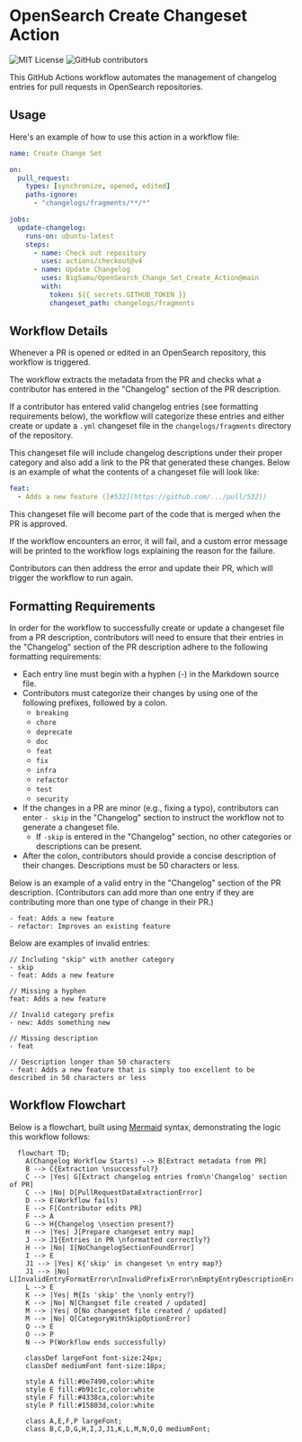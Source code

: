 # OpenSearch Create Changeset Action

![MIT License](https://img.shields.io/badge/license-MIT-blue)
![GitHub contributors](https://img.shields.io/github/contributors/BigSamu/OpenSearch_Change_Set_Create_Action)

This GitHub Actions workflow automates the management of changelog entries for pull requests in OpenSearch repositories.

## Usage

Here's an example of how to use this action in a workflow file:

```yaml
name: Create Change Set

on:
  pull_request:
    types: [synchronize, opened, edited]
    paths-ignore:
      - "changelogs/fragments/**/*"

jobs:
  update-changelog:
    runs-on: ubuntu-latest
    steps:
      - name: Check out repository
        uses: actions/checkout@v4
      - name: Update Changelog
        uses: BigSamu/OpenSearch_Change_Set_Create_Action@main
        with:
          token: ${{ secrets.GITHUB_TOKEN }}
          changeset_path: changelogs/fragments
```

## Workflow Details

Whenever a PR is opened or edited in an OpenSearch repository, this workflow is triggered.

The workflow extracts the metadata from the PR and checks what a contributor has entered in the "Changelog" section of the PR description.

If a contributor has entered valid changelog entries (see formatting requirements below), the workflow will categorize these entries and either create or update a `.yml` changeset file in the `changelogs/fragments` directory of the repository.

This changeset file will include changelog descriptions under their proper category and also add a link to the PR that generated these changes. Below is an example of what the contents of a changeset file will look like:

```yaml
feat:
  - Adds a new feature ([#532](https://github.com/.../pull/532))
```

This changeset file will become part of the code that is merged when the PR is approved.

If the workflow encounters an error, it will fail, and a custom error message will be printed to the workflow logs explaining the reason for the failure.

Contributors can then address the error and update their PR, which will trigger the workflow to run again.

## Formatting Requirements

In order for the workflow to successfully create or update a changeset file from a PR description, contributors will need to ensure that their entries in the "Changelog" section of the PR description adhere to the following formatting requirements:

- Each entry line must begin with a hyphen (-) in the Markdown source file.
- Contributors must categorize their changes by using one of the following prefixes, followed by a colon.
  - `breaking`
  - `chore`
  - `deprecate`
  - `doc`
  - `feat`
  - `fix`
  - `infra`
  - `refactor`
  - `test`
  - `security`
- If the changes in a PR are minor (e.g., fixing a typo), contributors can enter `- skip` in the "Changelog" section to instruct the workflow not to generate a changeset file.
  - If `-skip` is entered in the "Changelog" section, no other categories or descriptions can be present.
- After the colon, contributors should provide a concise description of their changes. Descriptions must be 50 characters or less.

Below is an example of a valid entry in the "Changelog" section of the PR description. (Contributors can add more than one entry if they are contributing more than one type of change in their PR.)

```
- feat: Adds a new feature
- refactor: Improves an existing feature
```

Below are examples of invalid entries:

```
// Including "skip" with another category
- skip
- feat: Adds a new feature
```

```
// Missing a hyphen
feat: Adds a new feature
```

```
// Invalid category prefix
- new: Adds something new
```

```
// Missing description
- feat
```

```
// Description longer than 50 characters
- feat: Adds a new feature that is simply too excellent to be described in 50 characters or less
```

## Workflow Flowchart

Below is a flowchart, built using [Mermaid](https://mermaid.js.org/) syntax, demonstrating the logic this workflow follows:

```mermaid
  flowchart TD;
    A(Changelog Workflow Starts) --> B[Extract metadata from PR]
    B --> C{Extraction \nsuccessful?}
    C --> |Yes| G[Extract changelog entries from\n'Changelog' section of PR]
    C --> |No| D[PullRequestDataExtractionError]
    D --> E(Workflow fails)
    E --> F[Contributor edits PR]
    F --> A
    G --> H{Changelog \nsection present?}
    H --> |Yes| J[Prepare changeset entry map]
    J --> J1{Entries in PR \nformatted correctly?}
    H --> |No| I[NoChangelogSectionFoundError]
    I --> E
    J1 --> |Yes| K{'skip' in changeset \n entry map?}
    J1 --> |No| L[InvalidEntryFormatError\nInvalidPrefixError\nEmptyEntryDescriptionError\nEntryTooLongError]
    L --> E
    K --> |Yes| M{Is 'skip' the \nonly entry?}
    K --> |No| N[Changset file created / updated]
    M --> |Yes| O[No changeset file created / updated]
    M --> |No| Q[CategoryWithSkipOptionError]
    Q --> E
    O --> P
    N --> P(Workflow ends successfully)

    classDef largeFont font-size:24px;
    classDef mediumFont font-size:18px;

    style A fill:#0e7490,color:white
    style E fill:#b91c1c,color:white
    style F fill:#4338ca,color:white
    style P fill:#15803d,color:white

    class A,E,F,P largeFont;
    class B,C,D,G,H,I,J,J1,K,L,M,N,O,Q mediumFont;
```
